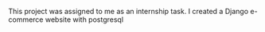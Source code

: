 This project was assigned to me as an internship task.
I created a Django e-commerce website 
with postgresql
